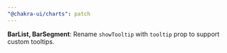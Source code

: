 ```yaml
---
"@chakra-ui/charts": patch
---
```


**BarList, BarSegment**: Rename `showTooltip` with `tooltip` prop to support
custom tooltips.
